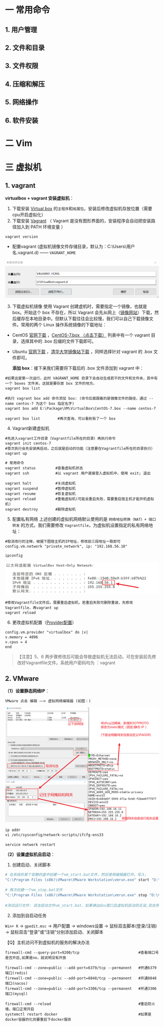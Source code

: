 # 一 常用命令

## 1. 用户管理





## 2. 文件和目录





## 3. 文件权限





## 4. 压缩和解压





## 5. 网络操作





## 6. 软件安装





# 二 Vim





# 三 虚拟机

## 1. vagrant

**virtualbox + vagrant 安装虚拟机**：

1. 下载安装 [Virtual box](https://www.virtualbox.org/) 的`主程序`和`拓展包`，安装后修改虚拟机存放位置（需要cpu开启虚拟化）
2. 下载安装 [Vagrant](https://www.vagrantup.com/) （ Vagrant 是没有图形界面的，安装程序会自动把安装路径加入到 PATH 环境变量 ）

```
vagrant version
```

- 配置vagrant (虚拟机镜像文件存储目录，默认为：C:\Users\用户名\.vagrant.d)  —— `VAGRANT_HOME`

![](vx_images/1721139220770.png)


3. 下载虚拟机镜像
使用 Vagrant 创建虚机时，需要指定一个镜像，也就是 box。开始这个 box 不存在，所以 Vagrant 会先从网上（[镜像网站](https://app.vagrantup.com/boxes/search)）下载，然后缓存在本地目录中。但默认下载往往会比较慢，我们可以自己下载镜像文件。常用的两个 Linux 操作系统镜像的下载地址：
- CentOS [官网下载](http://cloud.centos.org/centos/) ，[CentOS-7.box （点击下载）](http://cloud.centos.org/centos/7/vagrant/x86_64/images/CentOS-7.box) 列表中有一个 vagrant 目录，选择其中的 .box 后缀的文件下载即可。
- Ubuntu [官网下载](http://cloud-images.ubuntu.com/) ，[清华大学镜像站下载](https://mirror.tuna.tsinghua.edu.cn/ubuntu-cloud-images/) ，同样选择针对 vagrant 的 .box 文件即可。


    **添加 box**：接下来我们需要将下载后的 .box 文件添加到 vagrant 中：

```shell
#如果这是第一次运行，此时 VAGRANT_HOME 目录下会自动生成若干的文件和文件夹，其中有一个 boxes 文件夹，这就是要存放 box 文件的地方。
vagrant box list

#执行 vagrant box add 命令添加 box: (命令后面跟着的是镜像文件的路径，通过 --name centos-7 为这个 box 指定名字)
vagrant box add E:\Package\VM\VirtualBox\CentOS-7.box --name centos-7

vagrant box list        #再次查询，可以看到有了一个 box
```


4. Vagrant新建虚拟机

```shell
#先进入vagrant工作目录（Vagrantfile所在的目录）再执行命令
vagrant init centos-7
#首次执行会先安装再启动，之后就是启动的功能（注意要在Vagrantfile所在的目录执行）
vagrant up
```
```shell
# 常用命令
vagrant status         #查看虚拟机状态
vagrant ssh            #以 vagrant 用户直接登入虚拟机中，使用 exit; 退出

vagrant halt           #关闭虚拟机
vagrant suspend        #暂停虚拟机
vagrant resume         #恢复虚拟机
vagrant reload         #重载虚拟机(可能会重启失败，需要重启宿主机才能开机虚拟机)
vagrant destroy        #删除虚拟机
```

5. 配置私有网络
上述创建的虚拟机网络默认使用的是 `网络地址转换（NAT）+ 端口转发` 的方式，我们需要修改 `Vagrantfile`，为虚拟机设置指定的私有网络地址：

```shell
#取消改行的注释，根据下图宿主机的IP地址，修改前三段地址一致即可
config.vm.network "private_network", ip: "192.168.56.10"
```

```
ipconfig
```
![](vx_images/4608247249196.png)

```shell
#修改Vagrantfile文件后，需要重启虚拟机，若重启失败可删除重装，先修改Vagrantfile，再vagrant up
vagrant reload
```

6. 更改虚拟机配置（[Provider配置](https://www.vagrantup.com/docs/providers/virtualbox/configuration)）

```shell
config.vm.provider "virtualbox" do |v|
v.memory = 4096
v.cpus = 4
end
```
> 【注意】5、6 两步骤修改后可能会导致虚拟机无法启动，可在安装前先修改好Vagrantfile文件。系统用户密码均为 ：vagrant



## 2. VMware

**（1）设置静态网络IP**：

    VMware 点击 编辑 ——> 虚拟网络编辑器 (如图：)

![](vx_images/2467802020864.png)


```shell
ip addr
vi /etc/sysconfig/network-scripts/ifcfg-ens33

service network restart 
```



**（2）设置虚拟机自启动**：

1. 创建启动、关闭脚本

```bash
# 在系统的某个安静的盘中创建一个vm_start.bat文件，然后使用编辑器打开。写入: 
"C:\Program Files (x86)\VMware\VMware Workstation\vmrun.exe" start "D:\VirtualMachines\DevMachines\DevMachines.vmx" nogui

# 再次创建一个vm_stop.bat文件
"C:\Program Files (x86)\VMware\VMware Workstation\vmrun.exe" stop "D:\VirtualMachines\DevMachines\DevMachines.vmx"

#测试运行文件: 双击启动文件vm_start.bat，如果弹出dos窗口且虚拟机启动则无误,双击停止文件vm_stop.bat，如果弹出dos窗口且虚拟机停止则无误
```



2. 添加到自启动任务

`Win+ R`  -> `gpedit.msc` -> 用户配置 -> windows设置 -> 鼠标双击脚本(登录/注销) -> 鼠标双击“登录”或“注销”分别添加启动、关闭脚本


【Q】主机访问不到虚拟机的服务的解决办法

```shell
firewall-cmd --query-port=9200/tcp                           #查看端口号是否开启,如果是no，就说明没有开放

firewall-cmd --zone=public --add-port=6379/tcp --permanent   #开通6379端口(redis)
firewall-cmd --zone=public --add-port=8848/tcp --permanent   #开通8848端口(nacos)
firewall-cmd --zone=public --add-port=3306/tcp --permanent   #开通3306端口(mysql)

firewall-cmd --reload                                        #重启防火墙，端口正常开启
systemctl restart docker                                     #如果是docker容器的化则要重启下docker服务 
```